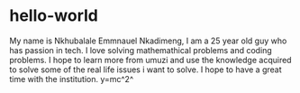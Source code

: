 # hello-world
My name is Nkhubalale Emmnauel Nkadimeng, I am a 25 year old guy who has passion in tech. I love solving mathemathical problems and coding problems. I hope to learn more from umuzi and use the knowledge acquired to solve some of the real life issues i want to solve. I hope to have a great time with the institution.  y=mc^2^
